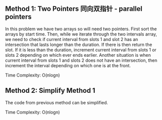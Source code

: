 ## Method 1: Two Pointers 同向双指针 - parallel pointers

In this problem we have two arrays so will need two pointers. First sort the arrays by start time. Then, while we iterate through the two intervals array, we need to check if current interval from slots 1 and slot 2 has an intersection that lasts longer than the duration. If there is then return the slot. If it is less than the duration, increment current interval from slots 1 or slots 2 depending on which ever ends earlier. Another situation is when current interval from slots 1 and slots 2 does not have an intersection, then increment the interval depending on which one is at the front.

Time Complexity: O(nlogn)

## Method 2: Simplify Method 1

The code from previous method can be simplified.

Time Complexity: O(nlogn)
